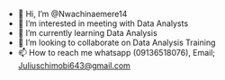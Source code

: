 - 👋 Hi, I’m @Nwachinaemere14
- 👀 I’m interested in meeting with Data Analysts
- 🌱 I’m currently learning Data Analysis
- 💞️ I’m looking to collaborate on Data Analysis Training
- 📫 How to reach me whatsapp (09136518076), Email; Juliuschimobi643@gmail.com

<!---
Nwachinaemere14/Nwachinaemere14 is a ✨ special ✨ repository because its `README.md` (this file) appears on your GitHub profile.
You can click the Preview link to take a look at your changes.
--->
